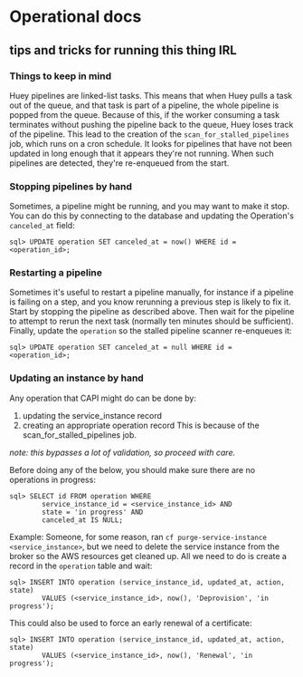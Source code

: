 # Operational docs
## tips and tricks for running this thing IRL


### Things to keep in mind

Huey pipelines are linked-list tasks. This means that when Huey pulls a task out of the queue,
and that task is part of a pipeline, the whole pipeline is popped from the queue. Because of this,
if the worker consuming a task terminates without pushing the pipeline back to the queue, Huey loses
track of the pipeline. This lead to the creation of the `scan_for_stalled_pipelines` job, which runs
on a cron schedule. It looks for pipelines that have not been updated in long enough that it appears
they're not running. When such pipelines are detected, they're re-enqueued from the start.

### Stopping pipelines by hand

Sometimes, a pipeline might be running, and you may want to make it stop. You can do this 
by connecting to the database and updating the Operation's `canceled_at` field:

```
sql> UPDATE operation SET canceled_at = now() WHERE id = <operation_id>;
```

### Restarting a pipeline

Sometimes it's useful to restart a pipeline manually, for instance if a pipeline is failing
on a step, and you know rerunning a previous step is likely to fix it.
Start by stopping the pipeline as described above. Then wait for the pipeline to attempt to
rerun the next task (normally ten minutes should be sufficient). Finally, update the `operation`
so the stalled pipeline scanner re-enqueues it:

```
sql> UPDATE operation SET canceled_at = null WHERE id = <operation_id>;
```

### Updating an instance by hand

Any operation that CAPI might do can be done by:
1. updating the service_instance record
2. creating an appropriate operation record
This is because of the scan_for_stalled_pipelines job.

*note: this bypasses a lot of validation, so proceed with care.*

Before doing any of the below, you should make sure there are no operations in progress:
```
sql> SELECT id FROM operation WHERE
        service_instance_id = <service_instance_id> AND
        state = 'in progress' AND
        canceled_at IS NULL;
```

Example: Someone, for some reason, ran `cf purge-service-instance <service_instance>`,
but we need to delete the service instance from the broker so the AWS resources get cleaned up.
All we need to do is create a record in the `operation` table and wait:

```
sql> INSERT INTO operation (service_instance_id, updated_at, action, state)
        VALUES (<service_instance_id>, now(), 'Deprovision', 'in progress');
```

This could also be used to force an early renewal of a certificate:

```
sql> INSERT INTO operation (service_instance_id, updated_at, action, state)
        VALUES (<service_instance_id>, now(), 'Renewal', 'in progress');
```

